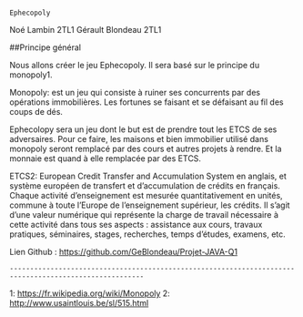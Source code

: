                                       
																			     Ephecopoly
  
 Noé Lambin 2TL1
 Gérault Blondeau 2TL1



##Principe général

Nous allons créer le jeu Ephecopoly. Il sera basé sur le principe du monopoly1.

Monopoly: est un jeu qui consiste à ruiner ses concurrents par des opérations immobilières. Les fortunes se faisant et se défaisant au fil des coups de dés.

Ephecolopy sera un jeu dont le but est de prendre tout les ETCS de ses adversaires. Pour ce faire, les maisons et bien immobilier utilisé dans monopoly seront remplacé par des cours et autres projets à rendre. Et la monnaie est quand à elle remplacée par des ETCS.










ETCS2: European Credit Transfer and Accumulation System en anglais, et système européen de 	transfert et d’accumulation de crédits en français. Chaque activité d’enseignement est 	mesurée quantitativement en unités, commune à toute l’Europe de l’enseignement supérieur, 	les crédits. Il s’agit d’une valeur numérique qui représente la charge de travail nécessaire à 	cette activité dans tous ses aspects : assistance aux cours, travaux pratiques, séminaires, 	stages, recherches, temps d’études, examens, etc.









Lien Github : https://github.com/GeBlondeau/Projet-JAVA-Q1

	-------------------------------------------------------------------------------------------------------


 1: https://fr.wikipedia.org/wiki/Monopoly
 2: http://www.usaintlouis.be/sl/515.html
